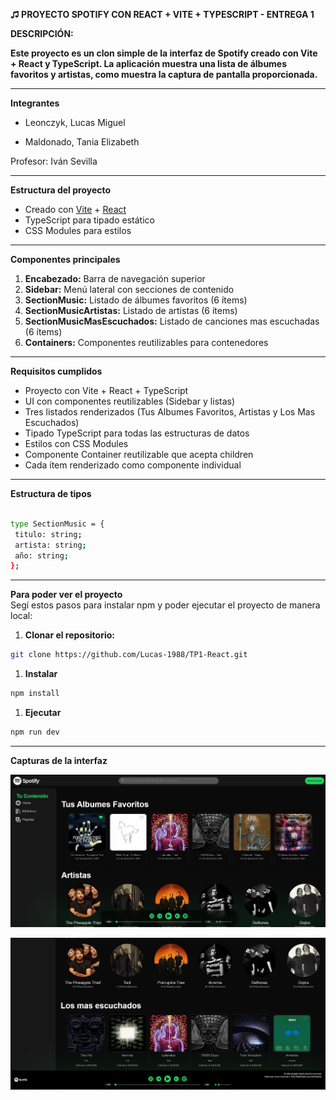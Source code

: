 **♫ PROYECTO SPOTIFY CON REACT + VITE + TYPESCRIPT - ENTREGA 1**

**DESCRIPCIÓN:**

**Este proyecto es un clon simple de la interfaz de Spotify creado con Vite + React y TypeScript. La aplicación muestra una lista de álbumes favoritos y artistas, como muestra la captura de pantalla proporcionada.**

---

**Integrantes**

* Leonczyk, Lucas Miguel

* Maldonado, Tania Elizabeth


Profesor: Iván Sevilla
  

---

**Estructura del proyecto**  
- Creado con [Vite](https://vite.dev/) + [React](https://react.dev/)
- TypeScript para tipado estático
- CSS Modules para estilos

---

**Componentes principales**  

1. **Encabezado:** Barra de navegación superior
2. **Sidebar:** Menú lateral con secciones de contenido
3. **SectionMusic:** Listado de álbumes favoritos (6 ítems)
4. **SectionMusicArtistas:** Listado de artistas (6 ítems)
5. **SectionMusicMasEscuchados:** Listado de canciones mas escuchadas (6 ítems)
6. **Containers:** Componentes reutilizables para contenedores

---

**Requisitos cumplidos**
- Proyecto con Vite + React + TypeScript
- UI con componentes reutilizables (Sidebar y listas)
- Tres listados renderizados (Tus Albumes Favoritos, Artistas y Los Mas Escuchados)
- Tipado TypeScript para todas las estructuras de datos
- Estilos con CSS Modules
- Componente Container reutilizable que acepta children
- Cada ítem renderizado como componente individual

---

**Estructura de tipos**

 ```bash

type SectionMusic = {
  titulo: string;
  artista: string;
  año: string;
};

   ```

---

**Para poder ver el proyecto**  
Segí estos pasos para instalar npm y poder ejecutar el proyecto de manera local:

1. **Clonar el repositorio:**

```bash
git clone https://github.com/Lucas-1988/TP1-React.git
```

1. **Instalar** 
   
```bash
npm install
```

1. **Ejecutar**
   
```bash
npm run dev
```

---

**Capturas de la interfaz**  

![Browser principal](./media/Browser_1.JPG)
  
![Browser 2](./media/Browser_2.JPG) 



